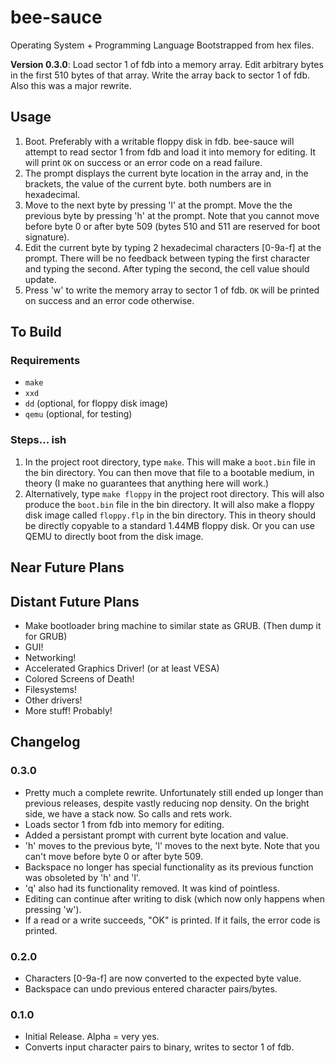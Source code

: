 bee-sauce
=========

Operating System + Programming Language Bootstrapped from hex files.

**Version 0.3.0**: Load sector 1 of fdb into a memory array. Edit arbitrary
bytes in the first 510 bytes of that array. Write the array back to sector 1 of
fdb. Also this was a major rewrite.

Usage
-----

1. Boot. Preferably with a writable floppy disk in fdb. bee-sauce will attempt
   to read sector 1 from fdb and load it into memory for editing. It will print
   `OK` on success or an error code on a read failure.
2. The prompt displays the current byte location in the array and, in the
   brackets, the value of the current byte. both numbers are in hexadecimal.
3. Move to the next byte by pressing 'l' at the prompt. Move the the previous
   byte by pressing 'h' at the prompt. Note that you cannot move before byte 0
   or after byte 509 (bytes 510 and 511 are reserved for boot signature).
4. Edit the current byte by typing 2 hexadecimal characters [0-9a-f] at the
   prompt. There will be no feedback between typing the first character and
   typing the second. After typing the second, the cell value should update.
5. Press 'w' to write the memory array to sector 1 of fdb. `OK` will be printed
   on success and an error code otherwise.

To Build
--------

### Requirements

- `make`
- `xxd`
- `dd` (optional, for floppy disk image)
- `qemu` (optional, for testing)

### Steps... ish

1. In the project root directory, type `make`. This will make a `boot.bin` file
   in the bin directory. You can then move that file to a bootable medium, in
   theory (I make no guarantees that anything here will work.)
2. Alternatively, type `make floppy` in the project root directory. This will
   also produce the `boot.bin` file in the bin directory. It will also make a
   floppy disk image called `floppy.flp` in the bin directory. This in theory
   should be directly copyable to a standard 1.44MB floppy disk. Or you can use
   QEMU to directly boot from the disk image.

Near Future Plans
-----------------


Distant Future Plans
--------------------

- Make bootloader bring machine to similar state as GRUB. (Then dump it for
  GRUB)
- GUI!
- Networking!
- Accelerated Graphics Driver! (or at least VESA)
- Colored Screens of Death!
- Filesystems!
- Other drivers!
- More stuff! Probably!

Changelog
---------

### 0.3.0

- Pretty much a complete rewrite. Unfortunately still ended up longer than
  previous releases, despite vastly reducing nop density. On the bright side,
  we have a stack now. So calls and rets work.
- Loads sector 1 from fdb into memory for editing.
- Added a persistant prompt with current byte location and value.
- 'h' moves to the previous byte, 'l' moves to the next byte. Note that you
  can't move before byte 0 or after byte 509.
- Backspace no longer has special functionality as its previous function was
  obsoleted by 'h' and 'l'.
- 'q' also had its functionality removed. It was kind of pointless.
- Editing can continue after writing to disk (which now only happens when
  pressing 'w').
- If a read or a write succeeds, "OK" is printed. If it fails, the error code
  is printed.

### 0.2.0

- Characters [0-9a-f] are now converted to the expected byte value.
- Backspace can undo previous entered character pairs/bytes.

### 0.1.0

- Initial Release. Alpha = very yes.
- Converts input character pairs to binary, writes to sector 1 of fdb.
